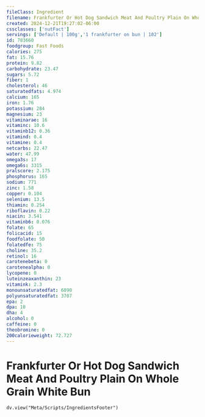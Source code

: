 ```yaml
---
fileClass: Ingredient
filename: Frankfurter Or Hot Dog Sandwich Meat And Poultry Plain On Whole Grain White Bun
created: 2024-12-21T19:27:02-06:00
cssclasses: ['nutFact']
servings: ['Default | 100g','1 frankfurter on bun | 102']
id: 783660
foodgroup: Fast Foods
calories: 275
fat: 15.76
protein: 9.82
carbohydrate: 23.47
sugars: 5.72
fiber: 1
cholesterol: 46
saturatedfats: 4.974
calcium: 165
iron: 1.76
potassium: 284
magnesium: 23
vitaminarae: 16
vitaminc: 10.6
vitaminb12: 0.36
vitamind: 0.4
vitamine: 0.4
netcarbs: 22.47
water: 47.99
omega3s: 17
omega6s: 3315
pralscore: 2.175
phosphorus: 165
sodium: 771
zinc: 1.58
copper: 0.104
selenium: 13.5
thiamin: 0.254
riboflavin: 0.22
niacin: 3.541
vitaminb6: 0.076
folate: 65
folicacid: 15
foodfolate: 50
folatedfe: 75
choline: 35.2
retinol: 16
carotenebeta: 0
carotenealpha: 0
lycopene: 0
luteinzeaxanthin: 23
vitamink: 2.3
monounsaturatedfat: 6090
polyunsaturatedfat: 3707
epa: 2
dpa: 10
dha: 4
alcohol: 0
caffeine: 0
theobromine: 0
200calorieweight: 72.727
---
```


# Frankfurter Or Hot Dog Sandwich Meat And Poultry Plain On Whole Grain White Bun

```dataviewjs
dv.view("Meta/Scripts/IngredientsFooter")
```